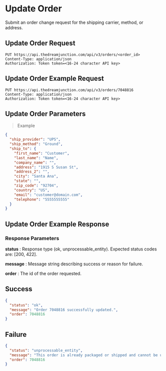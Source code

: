 # Update Order

Submit an order change request for the shipping carrier, method, or address.

## Update Order Request

  `PUT https://api.thedreamjunction.com/api/v3/orders/<order_id>`  
  `Content-Type: application/json`  
  `Authorization: Token token=<16-24 character API key>`

## Update Order Example Request

  `PUT https://api.thedreamjunction.com/api/v3/orders/7048816`  
  `Content-Type: application/json`  
  `Authorization: Token token=<16-24 character API key>`

## Update Order Parameters

> Example

```json
{
  "ship_provider": "UPS",
  "ship_method": "Ground",
  "ship_to": {
    "first_name": "Customer",
    "last_name": "Name",
    "company_name": "",
    "address": "1915 S Susan St",
    "address_2": "",
    "city": "Santa Ana",
    "state": "",
    "zip_code": "92704",
    "country": "US",
    "email": "customer@domain.com",
    "telephone": "5555555555"
  }
}
```

## Update Order Example Response

### Response Parameters

**status**
: Response type (ok, unprocessable_entity). Expected status codes are: [200, 422].

**message**
: Message string describing success or reason for failure.

**order**
: The id of the order requested.

## Success

```json
{
  "status": "ok",
  "message": "Order 7048816 successfully updated.",
  "order": 7048816
}
```

## Failure

```json
{
  "status": "unprocessable_entity",
  "message": "This order is already packaged or shipped and cannot be updated.",
  "order": 7048816
}
```
